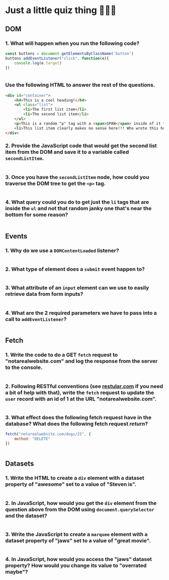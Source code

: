 # Just a little quiz thing 🤷🏻‍♂️

## DOM

### 1. What will happen when you run the following code?

```javascript
const buttons = document.getElementsByClassName('button')
buttons.addEventListener("click", function(e){
    console.log(e.target)
})    
```
```

```

### Use the following HTML to answer the rest of the questions.

```html
<div id="container">
    <h4>This is a cool heading!</h4>
    <ul class="list">
        <li>The first list item</li>
        <li>The second list item</li>
    </ul>
    <p>This is a random "p" tag with a <span>SPAN</span> inside of it for some reason!</p>
    <li>This list item clearly makes no sense here!!! Who wrote this horrible code?</li>
</div>
```

### 2. Provide the JavaScript code that would get the second list item from the DOM and save it to a variable called `secondListItem`.

```javascript

```

### 3. Once you have the `secondListItem` node, how could you traverse the DOM tree to get the `<p>` tag.


```javascript

```

### 4. What query could you do to get just the `li` tags that are inside the `ul` and not that random janky one that's near the bottom for some reason?


```javascript

```

## Events

### 1. Why do we use a `DOMContentLoaded` listener?

```

```

### 2. What type of element does a `submit` event happen to?

```

```

### 3. What attribute of an `input` element can we use to easily retrieve data from form inputs?

```

```

### 4. What are the 2 required parameters we have to pass into a call to `addEventListener`?

```

```

## Fetch

### 1. Write the code to do a GET `fetch` request to "notarealwebsite.com" and log the response from the server to the console.

```javascript

```

### 2. Following RESTful conventions (see [restular.com](http://www.restular.com) if you need a bit of help with that), write the `fetch` request to update the `user` record with an id of 1 at the URL "notarealwebsite.com".

```javascript

```

### 3. What effect does the following fetch request have in the database? What does the following fetch request *return*? 

```javascript
fetch("notarealwebsite.com/dogs/25", {
    method: "DELETE"
})
```

```

```

## Datasets

### 1. Write the HTML to create a `div` element with a dataset property of "awesome" set to a value of "Steven is".

```HTML

```

### 2. In JavaScript, how would you get the `div` element from the question above from the DOM using `document.querySelector` and the dataset?

```javascript

```

### 3. Write the JavaScript to create a `marquee` element with a dataset property of "jaws" set to a value of "great movie".

```javascript

```

### 4. In JavaScript, how would you access the "jaws" dataset property? How would you change its value to "overrated maybe"?

```javascript

```

